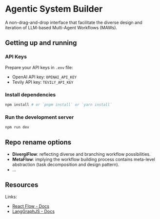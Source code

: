 <!-- ![](https://github.com/xyflow/web/blob/main/assets/codesandbox-header-ts.png?raw=true) -->

# Agentic System Builder 

A non-drag-and-drop interface that facilitate the diverse design and iteration of LLM-based Multi-Agent Workflows (MAWs).

## Getting up and running

### API Keys

Prepare your API keys in `.env` file:
- OpenAI API key: `OPENAI_API_KEY`
- Tevily API key: `TEVILY_API_KEY`

### Install dependencies

```bash
npm install # or `pnpm install` or `yarn install`
```

### Run the development server

```bash
npm run dev
```


## Repo rename options

- **DivergiFlow**: reflecting diverse and branching workflow possibilities. 
- **MetaFlow**: implying the workflow building process contains meta-level abstraction (task decomposition and design pattern).
- ...
<!-- 
## Things to try:

- Create a new custom node inside `src/nodes/` (don't forget to export it from `src/nodes/index.ts`).
- Change how things look by [overriding some of the built-in classes](https://reactflow.dev/learn/customization/theming#overriding-built-in-classes).
- Add a layouting library to [position your nodes automatically](https://reactflow.dev/learn/layouting/layouting) -->

## Resources

Links:

- [React Flow - Docs](https://reactflow.dev)
- [LangGraphJS - Docs](https://github.com/langchain-ai/langgraphjs)


<!-- - [React Flow - Discord](https://discord.com/invite/Bqt6xrs) -->

<!-- Learn:

- [React Flow – Custom Nodes](https://reactflow.dev/learn/customization/custom-nodes)
- [React Flow – Layouting](https://reactflow.dev/learn/layouting/layouting) -->
